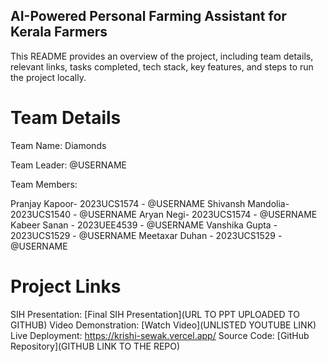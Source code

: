## AI-Powered Personal Farming Assistant for Kerala Farmers
This README provides an overview of the project, including team details, relevant links, tasks completed, tech stack, key features, and steps to run the project locally.

# Team Details
Team Name: Diamonds

Team Leader: @USERNAME

Team Members:

Pranjay Kapoor- 2023UCS1574 - @USERNAME
Shivansh Mandolia- 2023UCS1540 - @USERNAME
Aryan Negi- 2023UCS1574 - @USERNAME
Kabeer Sanan - 2023UEE4539 - @USERNAME
Vanshika Gupta - 2023UCS1529 - @USERNAME
Meetaxar Duhan - 2023UCS1529 - @USERNAME

# Project Links
SIH Presentation: [Final SIH Presentation](URL TO PPT UPLOADED TO GITHUB)
Video Demonstration: [Watch Video](UNLISTED YOUTUBE LINK)
Live Deployment: https://krishi-sewak.vercel.app/
Source Code: [GitHub Repository](GITHUB LINK TO THE REPO)
